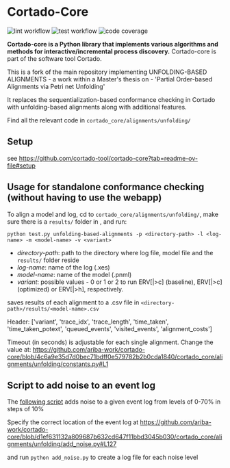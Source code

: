 # Cortado-Core

![lint workflow](https://github.com/cortado-tool/cortado-core/actions/workflows/lint.yml/badge.svg)
![test workflow](https://github.com/cortado-tool/cortado-core/actions/workflows/test.yml/badge.svg)
![code coverage](https://img.shields.io/codecov/c/gh/cortado-tool/cortado-core?label=Unit%20test%20coverage)

**Cortado-core is a Python library that implements various algorithms and methods for interactive/incremental process discovery.**
Cortado-core is part of the software tool Cortado.

This is a fork of the main repository implementing UNFOLDING-BASED ALIGNMENTS - a work within a Master's thesis on - 'Partial Order-based Alignments via Petri net Unfolding'

It replaces the sequentialization-based conformance checking in Cortado with unfolding-based alignments along with additional features.

Find all the relevant code in `cortado_core/alignments/unfolding/`

## Setup
see https://github.com/cortado-tool/cortado-core?tab=readme-ov-file#setup

## Usage for standalone conformance checking (without having to use the webapp)

To align a model and log, cd to `cortado_core/alignments/unfolding/`, make sure there is a `results/` folder in <directory-path>, and run:

```
python test.py unfolding-based-alignments -p <directory-path> -l <log-name> -m <model-name> -v <variant>
```

- _directory-path_: path to the directory where log file, model file and the `results/` folder reside
- _log-name_: name of the log (.xes)
- _model-name_: name of the model (.pnml)
- _variant_: possible values - 0 or 1 or 2 to run ERV[|>c] (baseline), ERV[|>c] (optimized) or ERV[|>h], respectively.
  
saves results of each alignment to a .csv file in `<directory-path>/results/<model-name>.csv`

Header: ['variant', 'trace_idx', 'trace_length', 'time_taken', 'time_taken_potext', 'queued_events', 'visited_events', 'alignment_costs']

Timeout (in seconds) is adjustable for each single alignment. Change the value at: https://github.com/ariba-work/cortado-core/blob/4c6a9e35d7d0bec71bdff0e579782b2b0cda1840/cortado_core/alignments/unfolding/constants.py#L1

## Script to add noise to an event log

The [following script](https://github.com/ariba-work/cortado-core/blob/main/cortado_core/alignments/unfolding/add_noise.py) adds noise to a given event log from levels of 0-70% in steps of 10%

Specify the correct location of the event log at 
https://github.com/ariba-work/cortado-core/blob/d1ef631132a809687b632cd647f11bbd3045b030/cortado_core/alignments/unfolding/add_noise.py#L127

and run `python add_noise.py` to create a log file for each noise level
